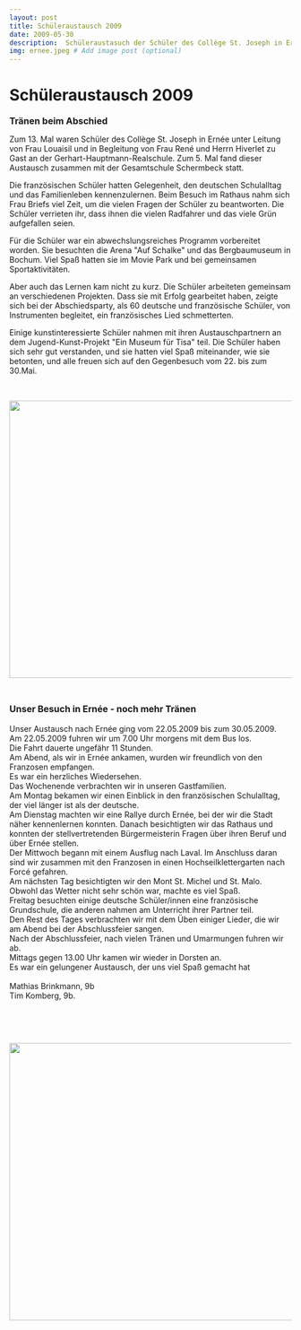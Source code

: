 ```yaml
---
layout: post
title: Schüleraustausch 2009
date: 2009-05-30
description:  Schüleraustasuch der Schüler des Collège St. Joseph in Ernée
img: ernee.jpeg # Add image post (optional)
---
```


# Schüleraustausch 2009
<p>
<font size="3"><b>Tränen beim Abschied</b></font>
</p>
<p>
Zum 13. Mal waren Schüler des Collège St. Joseph in Ernée unter Leitung von Frau Louaisil und in Begleitung von Frau René und Herrn Hiverlet zu Gast an der Gerhart-Hauptmann-Realschule. Zum 5. Mal fand dieser Austausch zusammen mit der Gesamtschule Schermbeck statt.
</p>
<p>
Die französischen Schüler hatten Gelegenheit, den deutschen Schulalltag und das Familienleben kennenzulernen. Beim Besuch im Rathaus nahm sich Frau Briefs viel Zeit, um die vielen Fragen der Schüler zu beantworten. Die Schüler verrieten ihr, dass ihnen die vielen Radfahrer und das viele Grün aufgefallen seien.
</p>
<p>
Für die Schüler war ein abwechslungsreiches Programm vorbereitet worden. Sie besuchten die Arena "Auf Schalke" und das Bergbaumuseum in Bochum. Viel Spaß hatten sie im Movie Park und bei gemeinsamen Sportaktivitäten. 
</p>
<p>
Aber auch das Lernen kam nicht zu kurz. Die Schüler arbeiteten gemeinsam an verschiedenen Projekten. Dass sie mit Erfolg gearbeitet haben, zeigte sich bei der Abschiedsparty, als 60 deutsche und französische Schüler, von Instrumenten begleitet, ein französisches Lied schmetterten. 
</p>
<p>
Einige kunstinteressierte Schüler nahmen mit ihren Austauschpartnern an dem Jugend-Kunst-Projekt "Ein Museum für Tisa" teil. Die Schüler haben sich sehr gut verstanden, und sie hatten viel Spaß miteinander, wie sie betonten, und alle freuen sich auf den Gegenbesuch vom 22. bis zum 30.Mai.&nbsp;
</p>
<p>
&nbsp;
</p>
<p>
<img src="{{site.baseurl}}/Schüleraustausch 2009_files/Frankreich_2009.jpg" height="495" width="660">
</p>
<p>
&nbsp;
</p>
<p>
<font size="3"><b>Unser Besuch in Ernée - noch mehr Tränen</b></font><br>
<br>
Unser Austausch nach Ernée ging vom 22.05.2009 bis zum 30.05.2009.<br>
Am 22.05.2009 fuhren wir um 7.00 Uhr morgens mit dem Bus los. <br>
Die Fahrt dauerte ungefähr 11 Stunden.<br>
Am Abend, als wir in Ernée ankamen, wurden wir freundlich von den Franzosen empfangen.<br>
Es war ein herzliches Wiedersehen.<br>
Das Wochenende verbrachten wir in unseren Gastfamilien.<br>
Am Montag bekamen wir einen Einblick in den französischen Schulalltag, der viel länger ist als der deutsche.<br>
Am Dienstag machten wir eine Rallye durch Ernée, bei der wir die Stadt näher kennenlernen konnten. Danach besichtigten wir das Rathaus und konnten der stellvertretenden Bürgermeisterin Fragen über ihren Beruf und über Ernée stellen.<br>
Der Mittwoch begann mit einem Ausflug nach Laval. Im Anschluss daran sind wir zusammen mit den Franzosen in einen Hochseilklettergarten nach Forcé gefahren.<br>
Am nächsten Tag besichtigten wir den Mont St. Michel und St. Malo. Obwohl das Wetter nicht sehr schön war, machte es viel Spaß.<br>
Freitag besuchten einige deutsche Schüler/innen eine französische Grundschule, die anderen nahmen am Unterricht ihrer Partner teil.<br>
Den Rest des Tages verbrachten wir mit dem Üben einiger Lieder, die wir am Abend bei der Abschlussfeier sangen.<br>
Nach der Abschlussfeier, nach vielen Tränen und Umarmungen fuhren wir ab.<br>
Mittags gegen 13.00 Uhr kamen wir wieder in Dorsten an.<br>
Es war ein gelungener Austausch, der uns viel Spaß gemacht hat<br>
<br>
Mathias Brinkmann, 9b<br>
Tim Komberg, 9b. 
</p>
<p>
&nbsp;
</p>
<p>
&nbsp;
</p>
<p>
<img src="{{site.baseurl}}/Schüleraustausch 2009_files/Ernee_2009_Laval.jpg" height="495" width="660">
</p>
<p>
&nbsp;
</p>
<p>
&nbsp;
</p>
<p>
&nbsp;
</p>
<p>
&nbsp;
</p>
 
